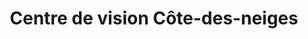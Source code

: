 ---
title: "Centre de vision Côte-des-neiges"
url: /montreal/centre-de-vision-cote-des-neiges/
shop: Optiker
---